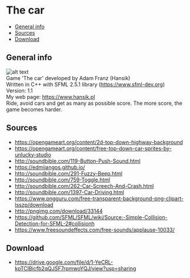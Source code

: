 # The car
* [General info](#general-info) 
* [Sources](#sources)
* [Download](#download)
## General info
![alt text](https://i.imgur.com/knhtKac.png) \
Game 'The car' developed by Adam Franz (Hansik) \
Written in C++ with SFML 2.5.1 library (https://www.sfml-dev.org) \
Version: 1.1 \
My web page: https://www.hansik.pl \
Ride, avoid cars and get as many as possible score. The more score, the game becomes harder.
## Sources
- https://opengameart.org/content/2d-top-down-highway-background
- https://opengameart.org/content/free-top-down-car-sprites-by-unlucky-studio
- http://soundbible.com/119-Button-Push-Sound.html
- https://edmijangos.github.io/
- http://soundbible.com/291-Fuzzy-Beep.html
- http://soundbible.com/759-Toggle.html
- http://soundbible.com/262-Car-Screech-And-Crash.html
- http://soundbible.com/1397-Car-Driving.html
- https://www.pngguru.com/free-transparent-background-png-clipart-lsszp/download
- http://pngimg.com/download/33144
- https://github.com/SFML/SFML/wiki/Source:-Simple-Collision-Detection-for-SFML-2#collisionh
- https://www.freesoundeffects.com/free-sounds/applause-10033/

## Download

- https://drive.google.com/file/d/1-YeCRL-kpTCIBicfb2qQJSF7rpmwoYQJ/view?usp=sharing
